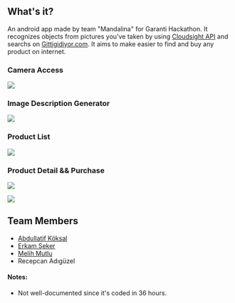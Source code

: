 ## What's it?
  An android app made by team "Mandalina" for Garanti Hackathon. It recognizes objects from pictures you've taken by using [Cloudsight API](http://cloudsightapi.com/) 
  and searchs on [Gittigidiyor.com](http://www.gittigidiyor.com). It aims to make easier to find and buy any product on internet.
  
  ### Camera Access
  ![](https://farm2.staticflickr.com/1854/42552351020_4c80d173ab.jpg)
  
  ### Image Description Generator
  ![](https://farm2.staticflickr.com/1892/30493445388_2193e6dffa.jpg)
  
  ### Product List
  ![](https://farm2.staticflickr.com/1857/30493445268_dcd55469dc.jpg)
  
  ### Product Detail && Purchase
  
  ![](https://farm2.staticflickr.com/1881/42552351480_931f4e3a09.jpg)
  
  
  ![](https://farm2.staticflickr.com/1859/30493445538_96e46eabd4.jpg)
  
  
  
## Team Members
* [Abdullatif Köksal](https://github.com/akoksal)
* [Erkam Şeker](https://github.com/erkamseker)
* [Melih Mutlu](https://github.com/melihmutlu)
* Recepcan Adıgüzel

#### Notes:
* Not well-documented since it's coded in 36 hours.
